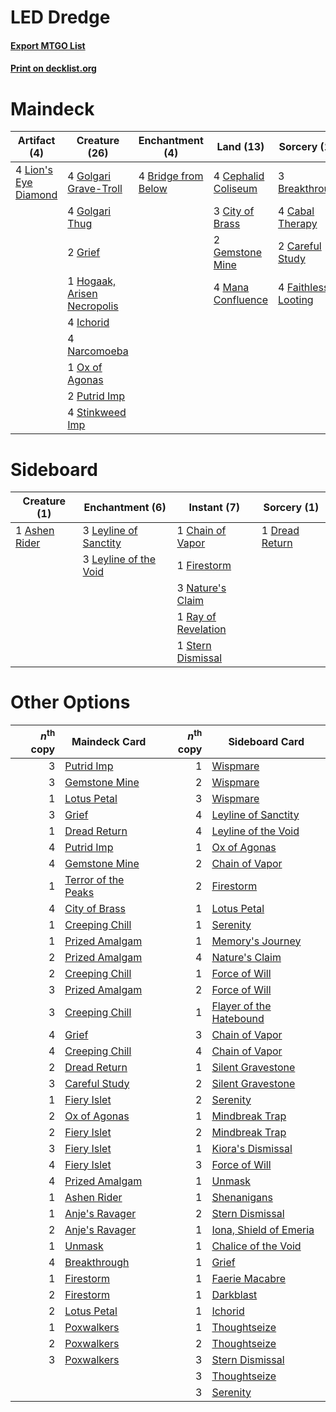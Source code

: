 # LED Dredge

#### [Export MTGO List](../collection/LED%20Dredge/LED%20Dredge.txt)
#### [Print on decklist.org](http://decklist.org/?deckmain=3%09Breakthrough%0A4%09Bridge%20from%20Below%0A4%09Cabal%20Therapy%0A2%09Careful%20Study%0A4%09Cephalid%20Coliseum%0A3%09City%20of%20Brass%0A4%09Faithless%20Looting%0A2%09Gemstone%20Mine%0A4%09Golgari%20Grave-Troll%0A4%09Golgari%20Thug%0A2%09Grief%0A1%09Hogaak,%20Arisen%20Necropolis%0A4%09Ichorid%0A4%09Lion's%20Eye%20Diamond%0A4%09Mana%20Confluence%0A4%09Narcomoeba%0A1%09Ox%20of%20Agonas%0A2%09Putrid%20Imp%0A4%09Stinkweed%20Imp&deckside=1%09Ashen%20Rider%0A1%09Chain%20of%20Vapor%0A1%09Dread%20Return%0A1%09Firestorm%0A3%09Leyline%20of%20Sanctity%0A3%09Leyline%20of%20the%20Void%0A3%09Nature's%20Claim%0A1%09Ray%20of%20Revelation%0A1%09Stern%20Dismissal)
# Maindeck

|                                        Artifact (4)                                         |                                            Creature (26)                                             |                                       Enchantment (4)                                        |                                          Land (13)                                          |                                         Sorcery (13)                                         |
|---------------------------------------------------------------------------------------------|------------------------------------------------------------------------------------------------------|----------------------------------------------------------------------------------------------|---------------------------------------------------------------------------------------------|----------------------------------------------------------------------------------------------|
|4 [Lion's Eye Diamond](http://gatherer.wizards.com/Pages/Card/Details.aspx?multiverseid=3255)|4 [Golgari Grave-Troll](http://gatherer.wizards.com/Pages/Card/Details.aspx?multiverseid=338406)      |4 [Bridge from Below](http://gatherer.wizards.com/Pages/Card/Details.aspx?multiverseid=136054)|4 [Cephalid Coliseum](http://gatherer.wizards.com/Pages/Card/Details.aspx?multiverseid=29903)|3 [Breakthrough](http://gatherer.wizards.com/Pages/Card/Details.aspx?multiverseid=382225)     |
|                                                                                             |4 [Golgari Thug](http://gatherer.wizards.com/Pages/Card/Details.aspx?multiverseid=292953)             |                                                                                              |3 [City of Brass](http://gatherer.wizards.com/Pages/Card/Details.aspx?multiverseid=4178)     |4 [Cabal Therapy](http://gatherer.wizards.com/Pages/Card/Details.aspx?multiverseid=413625)    |
|                                                                                             |2 [Grief](http://gatherer.wizards.com/Pages/Card/Details.aspx?multiverseid=522163)                    |                                                                                              |2 [Gemstone Mine](http://gatherer.wizards.com/Pages/Card/Details.aspx?multiverseid=109761)   |2 [Careful Study](http://gatherer.wizards.com/Pages/Card/Details.aspx?multiverseid=29727)     |
|                                                                                             |1 [Hogaak, Arisen Necropolis](http://gatherer.wizards.com/Pages/Card/Details.aspx?multiverseid=464151)|                                                                                              |4 [Mana Confluence](http://gatherer.wizards.com/Pages/Card/Details.aspx?multiverseid=409573) |4 [Faithless Looting](http://gatherer.wizards.com/Pages/Card/Details.aspx?multiverseid=389512)|
|                                                                                             |4 [Ichorid](http://gatherer.wizards.com/Pages/Card/Details.aspx?multiverseid=413635)                  |                                                                                              |                                                                                             |                                                                                              |
|                                                                                             |4 [Narcomoeba](http://gatherer.wizards.com/Pages/Card/Details.aspx?multiverseid=136140)               |                                                                                              |                                                                                             |                                                                                              |
|                                                                                             |1 [Ox of Agonas](http://gatherer.wizards.com/Pages/Card/Details.aspx?multiverseid=476398)             |                                                                                              |                                                                                             |                                                                                              |
|                                                                                             |2 [Putrid Imp](http://gatherer.wizards.com/Pages/Card/Details.aspx?multiverseid=270459)               |                                                                                              |                                                                                             |                                                                                              |
|                                                                                             |4 [Stinkweed Imp](http://gatherer.wizards.com/Pages/Card/Details.aspx?multiverseid=193870)            |                                                                                              |                                                                                             |                                                                                              |


# Sideboard

|                                      Creature (1)                                      |                                        Enchantment (6)                                         |                                         Instant (7)                                          |                                       Sorcery (1)                                       |
|----------------------------------------------------------------------------------------|------------------------------------------------------------------------------------------------|----------------------------------------------------------------------------------------------|-----------------------------------------------------------------------------------------|
|1 [Ashen Rider](http://gatherer.wizards.com/Pages/Card/Details.aspx?multiverseid=373689)|3 [Leyline of Sanctity](http://gatherer.wizards.com/Pages/Card/Details.aspx?multiverseid=204993)|1 [Chain of Vapor](http://gatherer.wizards.com/Pages/Card/Details.aspx?multiverseid=420701)   |1 [Dread Return](http://gatherer.wizards.com/Pages/Card/Details.aspx?multiverseid=389491)|
|                                                                                        |3 [Leyline of the Void](http://gatherer.wizards.com/Pages/Card/Details.aspx?multiverseid=107682)|1 [Firestorm](http://gatherer.wizards.com/Pages/Card/Details.aspx?multiverseid=4547)          |                                                                                         |
|                                                                                        |                                                                                                |3 [Nature's Claim](http://gatherer.wizards.com/Pages/Card/Details.aspx?multiverseid=382316)   |                                                                                         |
|                                                                                        |                                                                                                |1 [Ray of Revelation](http://gatherer.wizards.com/Pages/Card/Details.aspx?multiverseid=245288)|                                                                                         |
|                                                                                        |                                                                                                |1 [Stern Dismissal](http://gatherer.wizards.com/Pages/Card/Details.aspx?multiverseid=476319)  |                                                                                         |


# Other Options

|*n*<sup>th</sup> copy|                                        Maindeck Card                                         |*n*<sup>th</sup> copy|                                          Sideboard Card                                          |
|--------------------:|----------------------------------------------------------------------------------------------|--------------------:|--------------------------------------------------------------------------------------------------|
|                    3|[Putrid Imp](http://gatherer.wizards.com/Pages/Card/Details.aspx?multiverseid=270459)         |                    1|[Wispmare](http://gatherer.wizards.com/Pages/Card/Details.aspx?multiverseid=145974)               |
|                    3|[Gemstone Mine](http://gatherer.wizards.com/Pages/Card/Details.aspx?multiverseid=109761)      |                    2|[Wispmare](http://gatherer.wizards.com/Pages/Card/Details.aspx?multiverseid=145974)               |
|                    1|[Lotus Petal](http://gatherer.wizards.com/Pages/Card/Details.aspx?multiverseid=420602)        |                    3|[Wispmare](http://gatherer.wizards.com/Pages/Card/Details.aspx?multiverseid=145974)               |
|                    3|[Grief](http://gatherer.wizards.com/Pages/Card/Details.aspx?multiverseid=522163)              |                    4|[Leyline of Sanctity](http://gatherer.wizards.com/Pages/Card/Details.aspx?multiverseid=204993)    |
|                    1|[Dread Return](http://gatherer.wizards.com/Pages/Card/Details.aspx?multiverseid=389491)       |                    4|[Leyline of the Void](http://gatherer.wizards.com/Pages/Card/Details.aspx?multiverseid=107682)    |
|                    4|[Putrid Imp](http://gatherer.wizards.com/Pages/Card/Details.aspx?multiverseid=270459)         |                    1|[Ox of Agonas](http://gatherer.wizards.com/Pages/Card/Details.aspx?multiverseid=476398)           |
|                    4|[Gemstone Mine](http://gatherer.wizards.com/Pages/Card/Details.aspx?multiverseid=109761)      |                    2|[Chain of Vapor](http://gatherer.wizards.com/Pages/Card/Details.aspx?multiverseid=420701)         |
|                    1|[Terror of the Peaks](http://gatherer.wizards.com/Pages/Card/Details.aspx?multiverseid=485487)|                    2|[Firestorm](http://gatherer.wizards.com/Pages/Card/Details.aspx?multiverseid=4547)                |
|                    4|[City of Brass](http://gatherer.wizards.com/Pages/Card/Details.aspx?multiverseid=4178)        |                    1|[Lotus Petal](http://gatherer.wizards.com/Pages/Card/Details.aspx?multiverseid=420602)            |
|                    1|[Creeping Chill](http://gatherer.wizards.com/Pages/Card/Details.aspx?multiverseid=452816)     |                    1|[Serenity](http://gatherer.wizards.com/Pages/Card/Details.aspx?multiverseid=15360)                |
|                    1|[Prized Amalgam](http://gatherer.wizards.com/Pages/Card/Details.aspx?multiverseid=410014)     |                    1|[Memory's Journey](http://gatherer.wizards.com/Pages/Card/Details.aspx?multiverseid=254134)       |
|                    2|[Prized Amalgam](http://gatherer.wizards.com/Pages/Card/Details.aspx?multiverseid=410014)     |                    4|[Nature's Claim](http://gatherer.wizards.com/Pages/Card/Details.aspx?multiverseid=382316)         |
|                    2|[Creeping Chill](http://gatherer.wizards.com/Pages/Card/Details.aspx?multiverseid=452816)     |                    1|[Force of Will](http://gatherer.wizards.com/Pages/Card/Details.aspx?multiverseid=3107)            |
|                    3|[Prized Amalgam](http://gatherer.wizards.com/Pages/Card/Details.aspx?multiverseid=410014)     |                    2|[Force of Will](http://gatherer.wizards.com/Pages/Card/Details.aspx?multiverseid=3107)            |
|                    3|[Creeping Chill](http://gatherer.wizards.com/Pages/Card/Details.aspx?multiverseid=452816)     |                    1|[Flayer of the Hatebound](http://gatherer.wizards.com/Pages/Card/Details.aspx?multiverseid=262853)|
|                    4|[Grief](http://gatherer.wizards.com/Pages/Card/Details.aspx?multiverseid=522163)              |                    3|[Chain of Vapor](http://gatherer.wizards.com/Pages/Card/Details.aspx?multiverseid=420701)         |
|                    4|[Creeping Chill](http://gatherer.wizards.com/Pages/Card/Details.aspx?multiverseid=452816)     |                    4|[Chain of Vapor](http://gatherer.wizards.com/Pages/Card/Details.aspx?multiverseid=420701)         |
|                    2|[Dread Return](http://gatherer.wizards.com/Pages/Card/Details.aspx?multiverseid=389491)       |                    1|[Silent Gravestone](http://gatherer.wizards.com/Pages/Card/Details.aspx?multiverseid=439846)      |
|                    3|[Careful Study](http://gatherer.wizards.com/Pages/Card/Details.aspx?multiverseid=29727)       |                    2|[Silent Gravestone](http://gatherer.wizards.com/Pages/Card/Details.aspx?multiverseid=439846)      |
|                    1|[Fiery Islet](http://gatherer.wizards.com/Pages/Card/Details.aspx?multiverseid=464187)        |                    2|[Serenity](http://gatherer.wizards.com/Pages/Card/Details.aspx?multiverseid=15360)                |
|                    2|[Ox of Agonas](http://gatherer.wizards.com/Pages/Card/Details.aspx?multiverseid=476398)       |                    1|[Mindbreak Trap](http://gatherer.wizards.com/Pages/Card/Details.aspx?multiverseid=197532)         |
|                    2|[Fiery Islet](http://gatherer.wizards.com/Pages/Card/Details.aspx?multiverseid=464187)        |                    2|[Mindbreak Trap](http://gatherer.wizards.com/Pages/Card/Details.aspx?multiverseid=197532)         |
|                    3|[Fiery Islet](http://gatherer.wizards.com/Pages/Card/Details.aspx?multiverseid=464187)        |                    1|[Kiora's Dismissal](http://gatherer.wizards.com/Pages/Card/Details.aspx?multiverseid=380444)      |
|                    4|[Fiery Islet](http://gatherer.wizards.com/Pages/Card/Details.aspx?multiverseid=464187)        |                    3|[Force of Will](http://gatherer.wizards.com/Pages/Card/Details.aspx?multiverseid=3107)            |
|                    4|[Prized Amalgam](http://gatherer.wizards.com/Pages/Card/Details.aspx?multiverseid=410014)     |                    1|[Unmask](http://gatherer.wizards.com/Pages/Card/Details.aspx?multiverseid=19829)                  |
|                    1|[Ashen Rider](http://gatherer.wizards.com/Pages/Card/Details.aspx?multiverseid=373689)        |                    1|[Shenanigans](http://gatherer.wizards.com/Pages/Card/Details.aspx?multiverseid=464095)            |
|                    1|[Anje's Ravager](http://gatherer.wizards.com/Pages/Card/Details.aspx?multiverseid=470568)     |                    2|[Stern Dismissal](http://gatherer.wizards.com/Pages/Card/Details.aspx?multiverseid=476319)        |
|                    2|[Anje's Ravager](http://gatherer.wizards.com/Pages/Card/Details.aspx?multiverseid=470568)     |                    1|[Iona, Shield of Emeria](http://gatherer.wizards.com/Pages/Card/Details.aspx?multiverseid=397800) |
|                    1|[Unmask](http://gatherer.wizards.com/Pages/Card/Details.aspx?multiverseid=19829)              |                    1|[Chalice of the Void](http://gatherer.wizards.com/Pages/Card/Details.aspx?multiverseid=442211)    |
|                    4|[Breakthrough](http://gatherer.wizards.com/Pages/Card/Details.aspx?multiverseid=382225)       |                    1|[Grief](http://gatherer.wizards.com/Pages/Card/Details.aspx?multiverseid=522163)                  |
|                    1|[Firestorm](http://gatherer.wizards.com/Pages/Card/Details.aspx?multiverseid=4547)            |                    1|[Faerie Macabre](http://gatherer.wizards.com/Pages/Card/Details.aspx?multiverseid=201822)         |
|                    2|[Firestorm](http://gatherer.wizards.com/Pages/Card/Details.aspx?multiverseid=4547)            |                    1|[Darkblast](http://gatherer.wizards.com/Pages/Card/Details.aspx?multiverseid=456055)              |
|                    2|[Lotus Petal](http://gatherer.wizards.com/Pages/Card/Details.aspx?multiverseid=420602)        |                    1|[Ichorid](http://gatherer.wizards.com/Pages/Card/Details.aspx?multiverseid=413635)                |
|                    1|[Poxwalkers](http://gatherer.wizards.com/Pages/Card/Details.aspx?multiverseid=580871)         |                    1|[Thoughtseize](http://gatherer.wizards.com/Pages/Card/Details.aspx?multiverseid=438676)           |
|                    2|[Poxwalkers](http://gatherer.wizards.com/Pages/Card/Details.aspx?multiverseid=580871)         |                    2|[Thoughtseize](http://gatherer.wizards.com/Pages/Card/Details.aspx?multiverseid=438676)           |
|                    3|[Poxwalkers](http://gatherer.wizards.com/Pages/Card/Details.aspx?multiverseid=580871)         |                    3|[Stern Dismissal](http://gatherer.wizards.com/Pages/Card/Details.aspx?multiverseid=476319)        |
|                     |                                                                                              |                    3|[Thoughtseize](http://gatherer.wizards.com/Pages/Card/Details.aspx?multiverseid=438676)           |
|                     |                                                                                              |                    3|[Serenity](http://gatherer.wizards.com/Pages/Card/Details.aspx?multiverseid=15360)                |

